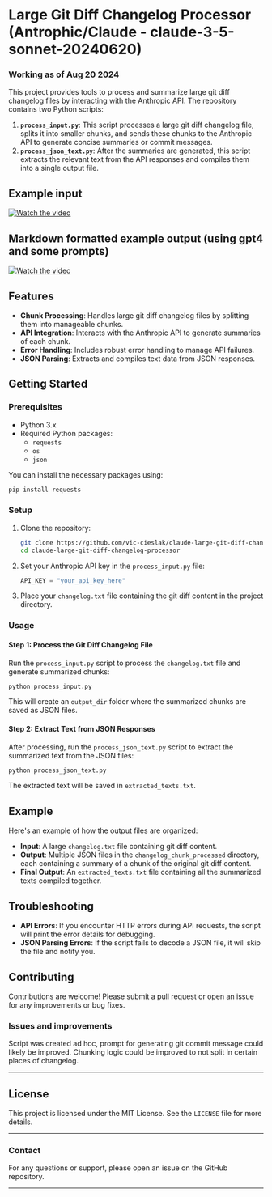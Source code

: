 
# Large Git Diff Changelog Processor (Antrophic/Claude - claude-3-5-sonnet-20240620)
### Working as of Aug 20 2024

This project provides tools to process and summarize large git diff changelog files by interacting with the Anthropic API. The repository contains two Python scripts:

1. **`process_input.py`**: This script processes a large git diff changelog file, splits it into smaller chunks, and sends these chunks to the Anthropic API to generate concise summaries or commit messages.
2. **`process_json_text.py`**: After the summaries are generated, this script extracts the relevant text from the API responses and compiles them into a single output file.

## Example input

[![Watch the video](https://img.youtube.com/vi/_4bHSJDp1wY/0.jpg)](https://www.youtube.com/watch?v=_4bHSJDp1wY)

## Markdown formatted example output (using gpt4 and some prompts)

[![Watch the video](https://img.youtube.com/vi/lASfNaNEYTg/0.jpg)](https://www.youtube.com/watch?v=lASfNaNEYTg)


## Features

- **Chunk Processing**: Handles large git diff changelog files by splitting them into manageable chunks.
- **API Integration**: Interacts with the Anthropic API to generate summaries of each chunk.
- **Error Handling**: Includes robust error handling to manage API failures.
- **JSON Parsing**: Extracts and compiles text data from JSON responses.

## Getting Started

### Prerequisites

- Python 3.x
- Required Python packages:
  - `requests`
  - `os`
  - `json`

You can install the necessary packages using:

```bash
pip install requests
```

### Setup

1. Clone the repository:

    ```bash
    git clone https://github.com/vic-cieslak/claude-large-git-diff-changelog-processor.git
    cd claude-large-git-diff-changelog-processor
    ```

2. Set your Anthropic API key in the `process_input.py` file:

    ```python
    API_KEY = "your_api_key_here"
    ```

3. Place your `changelog.txt` file containing the git diff content in the project directory.

### Usage

#### Step 1: Process the Git Diff Changelog File

Run the `process_input.py` script to process the `changelog.txt` file and generate summarized chunks:

```bash
python process_input.py
```

This will create an `output_dir` folder where the summarized chunks are saved as JSON files.

#### Step 2: Extract Text from JSON Responses

After processing, run the `process_json_text.py` script to extract the summarized text from the JSON files:

```bash
python process_json_text.py
```

The extracted text will be saved in `extracted_texts.txt`.

## Example

Here's an example of how the output files are organized:

- **Input**: A large `changelog.txt` file containing git diff content.
- **Output**: Multiple JSON files in the `changelog_chunk_processed` directory, each containing a summary of a chunk of the original git diff content.
- **Final Output**: An `extracted_texts.txt` file containing all the summarized texts compiled together.

## Troubleshooting

- **API Errors**: If you encounter HTTP errors during API requests, the script will print the error details for debugging.
- **JSON Parsing Errors**: If the script fails to decode a JSON file, it will skip the file and notify you.


## Contributing

Contributions are welcome! Please submit a pull request or open an issue for any improvements or bug fixes.


### Issues and improvements

Script was created ad hoc, prompt for generating git commit message could likely be improved. 
Chunking logic could be improved to not split in certain places of changelog.  

---

## License

This project is licensed under the MIT License. See the `LICENSE` file for more details.

---

### Contact

For any questions or support, please open an issue on the GitHub repository.

---

